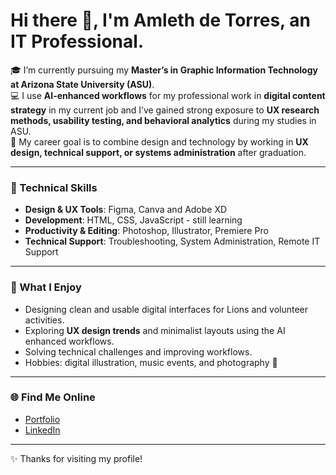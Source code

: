 <!--
**rhylleth14/rhylleth14** is a ✨ _special_ ✨ repository because its `README.md` (this file) appears on your GitHub profile.

Here are some ideas to get you started:
# 
-->
# Hi there 👋, I'm Amleth de Torres, an IT Professional.

🎓 I’m currently pursuing my **Master’s in Graphic Information Technology at Arizona State University (ASU)**.  
💻 I use **AI-enhanced workflows** for my professional work in **digital content strategy** in my current job and I’ve gained strong exposure to **UX research methods, usability testing, and behavioral analytics** during my studies in ASU.  
🚀 My career goal is to combine design and technology by working in **UX design, technical support, or systems administration** after graduation.  

---

### 🔧 Technical Skills
- **Design & UX Tools**: Figma, Canva and Adobe XD  
- **Development**: HTML, CSS, JavaScript - still learning  
- **Productivity & Editing**: Photoshop, Illustrator, Premiere Pro  
- **Technical Support**: Troubleshooting, System Administration, Remote IT Support  

---

### 🌟 What I Enjoy
- Designing clean and usable digital interfaces for Lions and volunteer activities. 
- Exploring **UX design trends** and minimalist layouts using the AI enhanced workflows.
- Solving technical challenges and improving workflows.
- Hobbies: digital illustration, music events, and photography 📸  

---

### 🌐 Find Me Online
- [Portfolio](https://www.lethmedesign.com)  
- [LinkedIn](https://www.linkedin.com/in/amlethdetorres)  

---

✨ Thanks for visiting my profile!


